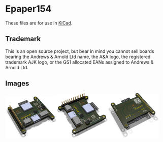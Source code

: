 # Epaper154

These files are for use in [KiCad](https://www.kicad.org).

## Trademark

This is an open source project, but bear in mind you cannot sell boards bearing the Andrews & Arnold Ltd name, the A&A logo, the registered trademark AJK logo, or the GS1 allocated EANs assigned to Andrews & Arnold Ltd.

## Images

<img src='Epaper154.png' width=32%><img src='Epaper154-90.png' width=32%><img src='Epaper154-bottom.png' width=32%>
